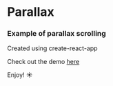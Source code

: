 # Parallax

### Example of parallax scrolling
Created using create-react-app

Check out the demo [here](https://georgia-b.github.io/Parallax/)

Enjoy! :sunny:
